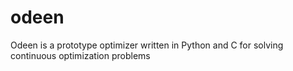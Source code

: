 # odeen
Odeen is a prototype optimizer written in Python and C for solving continuous optimization problems
